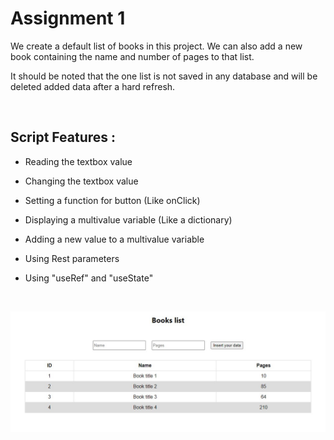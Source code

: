 # Assignment 1

We create a default list of books in this project. We can also add a new book containing the name and number of pages to that list.

It should be noted that the one list is not saved in any database and will be deleted added data after a hard refresh.

<br>

## Script Features :
- Reading the textbox value

- Changing the textbox value

- Setting a function for button (Like onClick)

- Displaying a multivalue variable (Like a dictionary)

- Adding a new value to a multivalue variable

- Using Rest parameters

- Using "useRef" and "useState"

<br>

![Screenshot](./Screenshot.jpg "Screenshot")


